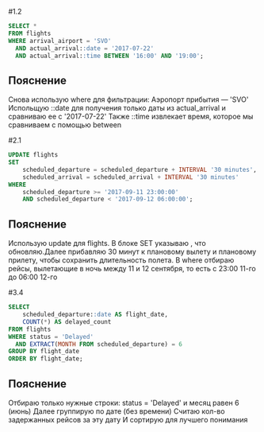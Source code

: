 #1.2
```SQL
SELECT *
FROM flights
WHERE arrival_airport = 'SVO'
  AND actual_arrival::date = '2017-07-22'
  AND actual_arrival::time BETWEEN '16:00' AND '19:00';
```
## Пояснение
Снова использую where для фильтрации:
Аэропорт прибытия  — 'SVO'
Испольщую ::date для получения только даты из actual_arrival и сравниваю ее с '2017-07-22'
Также ::time извлекает время, которое мы сравниваем с помощью between

#2.1
```SQL
UPDATE flights
SET
    scheduled_departure = scheduled_departure + INTERVAL '30 minutes',
    scheduled_arrival = scheduled_arrival + INTERVAL '30 minutes'
WHERE
    scheduled_departure >= '2017-09-11 23:00:00'
    AND scheduled_departure < '2017-09-12 06:00:00';
```
## Пояснение
Использую update для flights.
В блоке SET указываю , что обновляю.Далее прибавляю 30 минут к плановому вылету и плановому прилету, чтобы сохранить длительность полета.
В where отбираю рейсы, вылетающие в ночь между 11 и 12 сентября, то есть с 23:00 11-го до 06:00 12-го

#3.4
```SQL
SELECT
    scheduled_departure::date AS flight_date,
    COUNT(*) AS delayed_count
FROM flights
WHERE status = 'Delayed'
  AND EXTRACT(MONTH FROM scheduled_departure) = 6
GROUP BY flight_date
ORDER BY flight_date;
```
## Пояснение
Отбираю только нужные строки: status = 'Delayed' и месяц равен 6 (июнь)
Далее группирую по дате (без времени)
Считаю кол-во задержанных рейсов за эту дату
И сортирую для лучшего понимания
